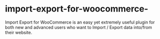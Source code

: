 # import-export-for-woocommerce-
Import Export for WooCommerce is an easy yet extremely useful plugin for both new and advanced users who want to Import / Export data into/from their website.
